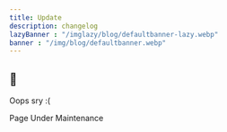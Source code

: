 ```yaml
---
title: Update
description: changelog
lazyBanner : "/imglazy/blog/defaultbanner-lazy.webp"
banner : "/img/blog/defaultbanner.webp"
---
```

## 📑

Oops sry :( 

Page Under Maintenance